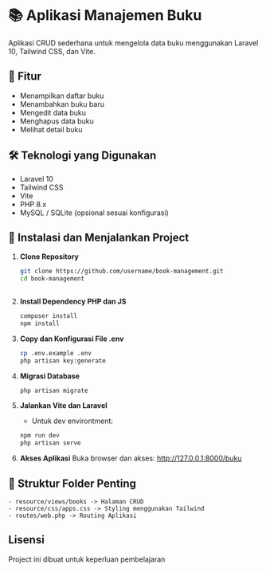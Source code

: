 # 📚 Aplikasi Manajemen Buku

Aplikasi CRUD sederhana untuk mengelola data buku menggunakan Laravel 10, Tailwind CSS, dan Vite.

## 🚀 Fitur

- Menampilkan daftar buku
- Menambahkan buku baru
- Mengedit data buku
- Menghapus data buku
- Melihat detail buku

## 🛠️ Teknologi yang Digunakan

- Laravel 10
- Tailwind CSS
- Vite
- PHP 8.x
- MySQL / SQLite (opsional sesuai konfigurasi)

## 🔧 Instalasi dan Menjalankan Project

1. **Clone Repository**

   ```bash
   git clone https://github.com/username/book-management.git
   cd book-management
    
2. **Install Dependency PHP dan JS**
    ```bash
    composer install
    npm install

3. **Copy dan Konfigurasi File .env**
    ```bash
    cp .env.example .env
    php artisan key:generate

4. **Migrasi Database**
    ```bash
    php artisan migrate

5. **Jalankan Vite dan Laravel**
    - Untuk dev environtment:
    ```bash
    npm run dev
    php artisan serve

6. **Akses Aplikasi**
    Buka browser dan akses: http://127.0.0.1:8000/buku

## 📂 Struktur Folder Penting
    - resource/views/books -> Halaman CRUD
    - resource/css/apps.css -> Styling menggunakan Tailwind
    - routes/web.php -> Routing Aplikasi

## Lisensi
 Project ini dibuat untuk keperluan pembelajaran